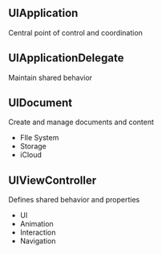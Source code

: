 

## UIApplication
Central point of control and coordination


## UIApplicationDelegate
Maintain shared behavior


## UIDocument
Create and manage documents and content

- FIle System
- Storage
- iCloud

## UIViewController
Defines shared behavior and properties

- UI
- Animation
- Interaction
- Navigation

